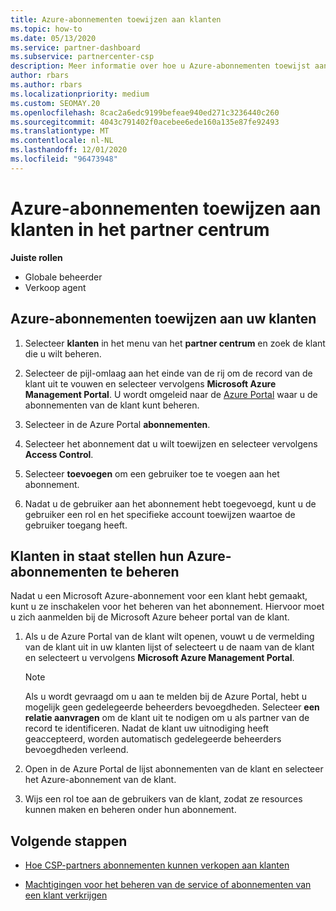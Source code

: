 ```yaml
---
title: Azure-abonnementen toewijzen aan klanten
ms.topic: how-to
ms.date: 05/13/2020
ms.service: partner-dashboard
ms.subservice: partnercenter-csp
description: Meer informatie over hoe u Azure-abonnementen toewijst aan uw klanten in partner centrum en hoe klanten hun eigen abonnementen kunnen beheren.
author: rbars
ms.author: rbars
ms.localizationpriority: medium
ms.custom: SEOMAY.20
ms.openlocfilehash: 8cac2a6edc9199befeae940ed271c3236440c260
ms.sourcegitcommit: 4043c791402f0acebee6ede160a135e87fe92493
ms.translationtype: MT
ms.contentlocale: nl-NL
ms.lasthandoff: 12/01/2020
ms.locfileid: "96473948"
---
```

# <a name="assigning-azure-subscriptions-to-customers-in-partner-center"></a>Azure-abonnementen toewijzen aan klanten in het partner centrum

**Juiste rollen**

- Globale beheerder
- Verkoop agent

## <a name="assign-azure-subscriptions-to-your-customers"></a>Azure-abonnementen toewijzen aan uw klanten

1. Selecteer **klanten** in het menu van het **partner centrum** en zoek de klant die u wilt beheren.

2. Selecteer de pijl-omlaag aan het einde van de rij om de record van de klant uit te vouwen en selecteer vervolgens **Microsoft Azure Management Portal**. U wordt omgeleid naar de [Azure Portal](https://portal.azure.com/) waar u de abonnementen van de klant kunt beheren.

3. Selecteer in de Azure Portal **abonnementen**.

4. Selecteer het abonnement dat u wilt toewijzen en selecteer vervolgens **Access Control**.

5. Selecteer **toevoegen** om een gebruiker toe te voegen aan het abonnement. 

6. Nadat u de gebruiker aan het abonnement hebt toegevoegd, kunt u de gebruiker een rol en het specifieke account toewijzen waartoe de gebruiker toegang heeft.

## <a name="enable-customers-to-manage-their-azure-subscriptions"></a>Klanten in staat stellen hun Azure-abonnementen te beheren

Nadat u een Microsoft Azure-abonnement voor een klant hebt gemaakt, kunt u ze inschakelen voor het beheren van het abonnement. Hiervoor moet u zich aanmelden bij de Microsoft Azure beheer portal van de klant. 

1. Als u de Azure Portal van de klant wilt openen, vouwt u de vermelding van de klant uit in uw klanten lijst of selecteert u de naam van de klant en selecteert u vervolgens **Microsoft Azure Management Portal**.

   > [!NOTE]  
   > Als u wordt gevraagd om u aan te melden bij de Azure Portal, hebt u mogelijk geen gedelegeerde beheerders bevoegdheden. Selecteer **een relatie aanvragen** om de klant uit te nodigen om u als partner van de record te identificeren. Nadat de klant uw uitnodiging heeft geaccepteerd, worden automatisch gedelegeerde beheerders bevoegdheden verleend.

2. Open in de Azure Portal de lijst abonnementen van de klant en selecteer het Azure-abonnement van de klant.

3. Wijs een rol toe aan de gebruikers van de klant, zodat ze resources kunnen maken en beheren onder hun abonnement.

## <a name="next-steps"></a>Volgende stappen

- [Hoe CSP-partners abonnementen kunnen verkopen aan klanten](customer-subscriptions.md)

- [Machtigingen voor het beheren van de service of abonnementen van een klant verkrijgen](customers-revoke-admin-privileges.md)
